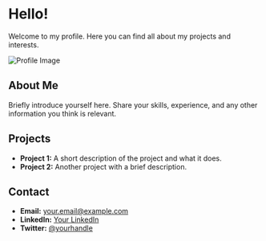 # Hello!

Welcome to my profile. Here you can find all about my projects and interests.

![Profile Image](https://example.com/path/to/your/image.jpg)

## About Me

Briefly introduce yourself here. Share your skills, experience, and any other information you think is relevant.

## Projects

- **Project 1:** A short description of the project and what it does.
- **Project 2:** Another project with a brief description.

## Contact

- **Email:** your.email@example.com
- **LinkedIn:** [Your LinkedIn](https://linkedin.com/in/yourprofile)
- **Twitter:** [@yourhandle](https://twitter.com/yourhandle)


<!--
**Shashi2504/Shashi2504** is a ✨ _special_ ✨ repository because its `README.md` (this file) appears on your GitHub profile.

Here are some ideas to get you started:

- 🔭 I’m currently working on ...
- 🌱 I’m currently learning ...
- 👯 I’m looking to collaborate on ...
- 🤔 I’m looking for help with ...
- 💬 Ask me about ...
- 📫 How to reach me: ...
- 😄 Pronouns: ...
- ⚡ Fun fact: ...
-->

